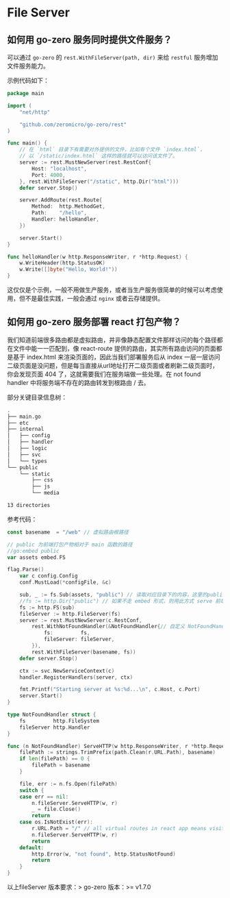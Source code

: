 # File Server

## 如何用 go-zero 服务同时提供文件服务？

可以通过 `go-zero` 的 `rest.WithFileServer(path, dir)` 来给 `restful` 服务增加文件服务能力。

示例代码如下：

```go
package main

import (
	"net/http"

	"github.com/zeromicro/go-zero/rest"
)

func main() {
    // 在 `html` 目录下有需要对外提供的文件，比如有个文件 `index.html`，
    // 以 `/static/index.html` 这样的路径就可以访问该文件了。
	server := rest.MustNewServer(rest.RestConf{
		Host: "localhost",
		Port: 4000,
	}, rest.WithFileServer("/static", http.Dir("html")))
	defer server.Stop()

	server.AddRoute(rest.Route{
		Method:  http.MethodGet,
		Path:    "/hello",
		Handler: helloHandler,
	})

	server.Start()
}

func helloHandler(w http.ResponseWriter, r *http.Request) {
	w.WriteHeader(http.StatusOK)
	w.Write([]byte("Hello, World!"))
}
```

这仅仅是个示例，一般不用做生产服务，或者当生产服务很简单的时候可以考虑使用，但不是最佳实践，一般会通过 `nginx` 或者云存储提供。

## 如何用 go-zero 服务部署 react 打包产物？

我们知道前端很多路由都是虚拟路由，并非像静态配置文件那样访问的每个路径都在文件中能一一匹配到，像 react-route
提供的路由，其实所有路由访问的页面都是基于 index.html 来渲染页面的，因此当我们部署服务后从 index
一层一层访问二级页面是没问题，但是每当直接从url地址打开二级页面或者刷新二级页面时，你会发现页面 404 了，这就需要我们在服务端做一些处理。在
not found handler 中将服务端不存在的路由转发到根路由 / 去。

部分关键目录信息树：

```bash
.
├── main.go
├── etc
├── internal
│   ├── config
│   ├── handler
│   ├── logic
│   ├── svc
│   └── types
└── public
    └── static
        ├── css
        ├── js
        └── media

13 directories

```

参考代码：

```go
const basename  = "/web" // 虚拟路由根路径

// public 为前端打包产物相对于 main 函数的路径
//go:embed public
var assets embed.FS

flag.Parse()
	var c config.Config
	conf.MustLoad(*configFile, &c)

	sub, _ := fs.Sub(assets, "public") // 读取对应目录下的内容，这里的public和上面embed目录（单目录，并非完整路径）对应
	//fs := http.Dir("public") // 如果不走 embed 形式，则用此方式 serve 前端目录，然后注释下一行代码即可。
	fs := http.FS(sub)
	fileServer := http.FileServer(fs)
	server := rest.MustNewServer(c.RestConf,
		rest.WithNotFoundHandler(&NotFoundHandler{// 自定义 NotFoundHandler，对虚拟路由做处理
			fs:         fs,
			fileServer: fileServer,
		}),
		rest.WithFileServer(basename, fs))
	defer server.Stop()

	ctx := svc.NewServiceContext(c)
	handler.RegisterHandlers(server, ctx)

	fmt.Printf("Starting server at %s:%d...\n", c.Host, c.Port)
	server.Start()
}

type NotFoundHandler struct {
	fs         http.FileSystem
	fileServer http.Handler
}

func (n NotFoundHandler) ServeHTTP(w http.ResponseWriter, r *http.Request) {
	filePath := strings.TrimPrefix(path.Clean(r.URL.Path), basename)
	if len(filePath) == 0 {
		filePath = basename
	}

	file, err := n.fs.Open(filePath)
	switch {
	case err == nil:
		n.fileServer.ServeHTTP(w, r)
		_ = file.Close()
		return
	case os.IsNotExist(err):
		r.URL.Path = "/" // all virtual routes in react app means visit index.html
		n.fileServer.ServeHTTP(w, r)
		return
	default:
		http.Error(w, "not found", http.StatusNotFound)
		return
	}
}
```

以上fileServer 版本要求：> go-zero 版本：>= v1.7.0